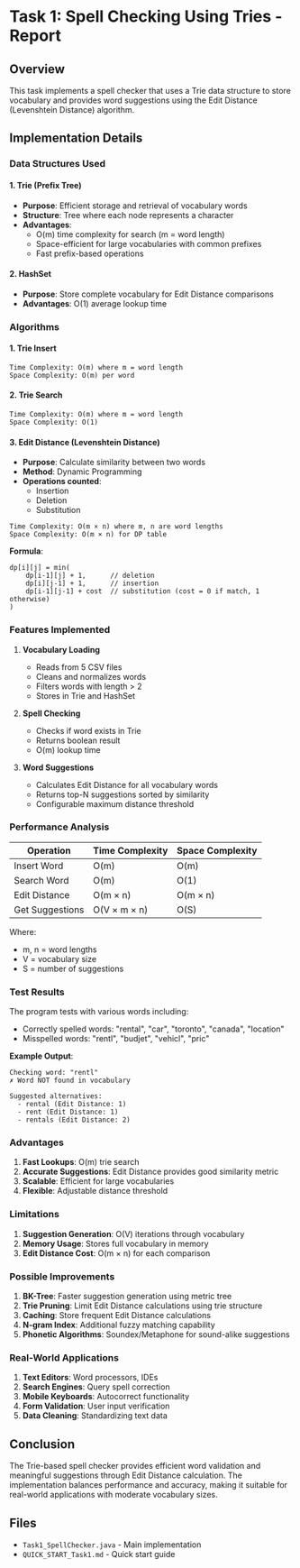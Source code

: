 # Task 1: Spell Checking Using Tries - Report

## Overview
This task implements a spell checker that uses a Trie data structure to store vocabulary and provides word suggestions using the Edit Distance (Levenshtein Distance) algorithm.

## Implementation Details

### Data Structures Used

#### 1. Trie (Prefix Tree)
- **Purpose**: Efficient storage and retrieval of vocabulary words
- **Structure**: Tree where each node represents a character
- **Advantages**:
  - O(m) time complexity for search (m = word length)
  - Space-efficient for large vocabularies with common prefixes
  - Fast prefix-based operations

#### 2. HashSet
- **Purpose**: Store complete vocabulary for Edit Distance comparisons
- **Advantages**: O(1) average lookup time

### Algorithms

#### 1. Trie Insert
```
Time Complexity: O(m) where m = word length
Space Complexity: O(m) per word
```

#### 2. Trie Search
```
Time Complexity: O(m) where m = word length
Space Complexity: O(1)
```

#### 3. Edit Distance (Levenshtein Distance)
- **Purpose**: Calculate similarity between two words
- **Method**: Dynamic Programming
- **Operations counted**:
  - Insertion
  - Deletion
  - Substitution

```
Time Complexity: O(m × n) where m, n are word lengths
Space Complexity: O(m × n) for DP table
```

**Formula**:
```
dp[i][j] = min(
    dp[i-1][j] + 1,      // deletion
    dp[i][j-1] + 1,      // insertion
    dp[i-1][j-1] + cost  // substitution (cost = 0 if match, 1 otherwise)
)
```

### Features Implemented

1. **Vocabulary Loading**
   - Reads from 5 CSV files
   - Cleans and normalizes words
   - Filters words with length > 2
   - Stores in Trie and HashSet

2. **Spell Checking**
   - Checks if word exists in Trie
   - Returns boolean result
   - O(m) lookup time

3. **Word Suggestions**
   - Calculates Edit Distance for all vocabulary words
   - Returns top-N suggestions sorted by similarity
   - Configurable maximum distance threshold

### Performance Analysis

| Operation | Time Complexity | Space Complexity |
|-----------|----------------|------------------|
| Insert Word | O(m) | O(m) |
| Search Word | O(m) | O(1) |
| Edit Distance | O(m × n) | O(m × n) |
| Get Suggestions | O(V × m × n) | O(S) |

Where:
- m, n = word lengths
- V = vocabulary size
- S = number of suggestions

### Test Results

The program tests with various words including:
- Correctly spelled words: "rental", "car", "toronto", "canada", "location"
- Misspelled words: "rentl", "budjet", "vehicl", "pric"

**Example Output**:
```
Checking word: "rentl"
✗ Word NOT found in vocabulary

Suggested alternatives:
  - rental (Edit Distance: 1)
  - rent (Edit Distance: 1)
  - rentals (Edit Distance: 2)
```

### Advantages

1. **Fast Lookups**: O(m) trie search
2. **Accurate Suggestions**: Edit Distance provides good similarity metric
3. **Scalable**: Efficient for large vocabularies
4. **Flexible**: Adjustable distance threshold

### Limitations

1. **Suggestion Generation**: O(V) iterations through vocabulary
2. **Memory Usage**: Stores full vocabulary in memory
3. **Edit Distance Cost**: O(m × n) for each comparison

### Possible Improvements

1. **BK-Tree**: Faster suggestion generation using metric tree
2. **Trie Pruning**: Limit Edit Distance calculations using trie structure
3. **Caching**: Store frequent Edit Distance calculations
4. **N-gram Index**: Additional fuzzy matching capability
5. **Phonetic Algorithms**: Soundex/Metaphone for sound-alike suggestions

### Real-World Applications

1. **Text Editors**: Word processors, IDEs
2. **Search Engines**: Query spell correction
3. **Mobile Keyboards**: Autocorrect functionality
4. **Form Validation**: User input verification
5. **Data Cleaning**: Standardizing text data

## Conclusion

The Trie-based spell checker provides efficient word validation and meaningful suggestions through Edit Distance calculation. The implementation balances performance and accuracy, making it suitable for real-world applications with moderate vocabulary sizes.

## Files
- `Task1_SpellChecker.java` - Main implementation
- `QUICK_START_Task1.md` - Quick start guide
